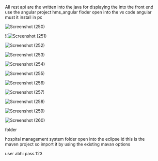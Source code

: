 All rest api are the written  into the java
for displaying  the into the front end use the angular  project
hms_angular floder open into the vs code 
angular must it install in pc

![Screenshot (250)](https://github.com/user-attachments/assets/988343d3-9f68-4241-8ed4-7d11a2551a57)




![![Screenshot (251)](https://github.com/user-attachments/assets/bcb59f55-34e0-4b68-a508-9c667a6c70a4)


![Screenshot (252)](https://github.com/user-attachments/assets/92df157a-1224-479d-a1d8-ad120c7e2854)


![Screenshot (253)](https://github.com/user-attachments/assets/ea0348e6-99e4-4a0b-9a1c-57a2062974f0)


![Screenshot (254)](https://github.com/user-attachments/assets/dde35531-0511-4644-b22d-1dbd5dac04fe)




![Screenshot (255)](https://github.com/user-attachments/assets/f1ec331a-4943-4d25-900b-8639b80ef126)



![Screenshot (256)](https://github.com/user-attachments/assets/351c9d72-3636-4464-a9cc-5e71a36041d5)


![Screenshot (257)](https://github.com/user-attachments/assets/f15366f7-8c60-4d4f-b541-cdebce2d835f)


![Screenshot (258)](https://github.com/user-attachments/assets/076904ad-917c-4a2c-b82a-505b83e5b433)



![Screenshot (259)](https://github.com/user-attachments/assets/305fba5d-7562-425c-84e3-a7716591b656)



![Screenshot (260)](https://github.com/user-attachments/assets/7c17ba1e-6877-49d8-a3f4-cb96faa82f00)




folder 

hospital management system  folder open into the eclipse id 
this is the maven project so import it by using the existing mavan options

user  abhi
pass 123 





   
